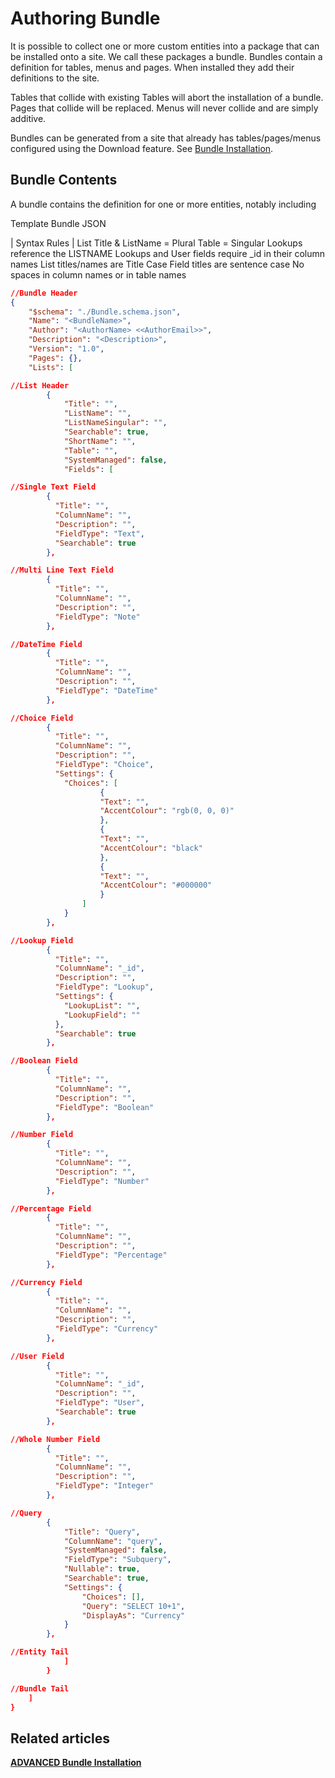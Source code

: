 # Authoring Bundle 

It is possible to collect one or more custom entities into a package that can be installed onto a site. We call these packages a bundle. Bundles contain a definition for tables, menus and pages. When installed they add their definitions to the site.

Tables that collide with existing Tables will abort the installation of a bundle. Pages that collide will be replaced. Menus will never collide and are simply additive.

Bundles can be generated from a site that already has tables/pages/menus configured using the Download feature. See [Bundle Installation](/docs/Rapid/4-Keyper%20Manual/2-Designer/9-Advanced/bundles/bundles.md "Bundle Installation").

## Bundle Contents

A bundle contains the definition for one or more entities, notably including

Template Bundle JSON

| Syntax Rules | List Title &amp; ListName = Plural Table = Singular Lookups reference the LISTNAME Lookups and User fields require \_id in their column names List titles/names are Title Case Field titles are sentence case No spaces in column names or in table names

```JSON
//Bundle Header
{
    "$schema": "./Bundle.schema.json",
    "Name": "<BundleName>",
    "Author": "<AuthorName> <<AuthorEmail>>",
    "Description": "<Description>",
    "Version": "1.0",
    "Pages": {},
    "Lists": [

```

```JSON
//List Header
        {
            "Title": "",
            "ListName": "",
            "ListNameSingular": "",
            "Searchable": true,
            "ShortName": "",
            "Table": "",
            "SystemManaged": false,
            "Fields": [

```

```JSON
//Single Text Field
        {
          "Title": "",
          "ColumnName": "",
          "Description": "",
          "FieldType": "Text",
          "Searchable": true
        },

```

```JSON
//Multi Line Text Field
        {
          "Title": "",
          "ColumnName": "",
          "Description": "",
          "FieldType": "Note"
        },

```

```JSON
//DateTime Field
        {
          "Title": "",
          "ColumnName": "",
          "Description": "",
          "FieldType": "DateTime"
        },

```

```JSON
//Choice Field
        {
          "Title": "",
          "ColumnName": "",
          "Description": "",
          "FieldType": "Choice",
          "Settings": {
            "Choices": [
                    {
                    "Text": "",
                    "AccentColour": "rgb(0, 0, 0)"
                    },
                    {
                    "Text": "",
                    "AccentColour": "black"
                    },
                    {
                    "Text": "",
                    "AccentColour": "#000000"
                    }
                ]
            }
        },

```

```JSON
//Lookup Field
        {
          "Title": "",
          "ColumnName": "_id",
          "Description": "",
          "FieldType": "Lookup",
          "Settings": {
            "LookupList": "",
            "LookupField": ""
          },
          "Searchable": true
        },

```

```JSON
//Boolean Field
        {
          "Title": "",
          "ColumnName": "",
          "Description": "",
          "FieldType": "Boolean"
        },

```

```JSON
//Number Field
        {
          "Title": "",
          "ColumnName": "",
          "Description": "",
          "FieldType": "Number"
        },

```

```JSON
//Percentage Field
        {
          "Title": "",
          "ColumnName": "",
          "Description": "",
          "FieldType": "Percentage"
        },

```

```JSON
//Currency Field
        {
          "Title": "",
          "ColumnName": "",
          "Description": "",
          "FieldType": "Currency"
        },

```

```JSON
//User Field
        {
          "Title": "",
          "ColumnName": "_id",
          "Description": "",
          "FieldType": "User",
          "Searchable": true
        },

```

```JSON
//Whole Number Field
        {
          "Title": "",
          "ColumnName": "",
          "Description": "",
          "FieldType": "Integer"
        },

```

```JSON
//Query
        {
            "Title": "Query",
            "ColumnName": "query",
            "SystemManaged": false,
            "FieldType": "Subquery",
            "Nullable": true,
            "Searchable": true,
            "Settings": {
                "Choices": [],
                "Query": "SELECT 10+1",
                "DisplayAs": "Currency"
            }
        },

```

```JSON
//Entity Tail
            ]
        }

```

```JSON
//Bundle Tail
    ]
}

```

## Related articles

[**ADVANCED Bundle Installation**](/docs/Rapid/4-Keyper%20Manual/2-Designer/9-Advanced/bundles/bundles.md)